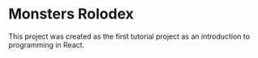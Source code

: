 # Monsters Rolodex

This project was created as the first tutorial project as an introduction to programming in React.
